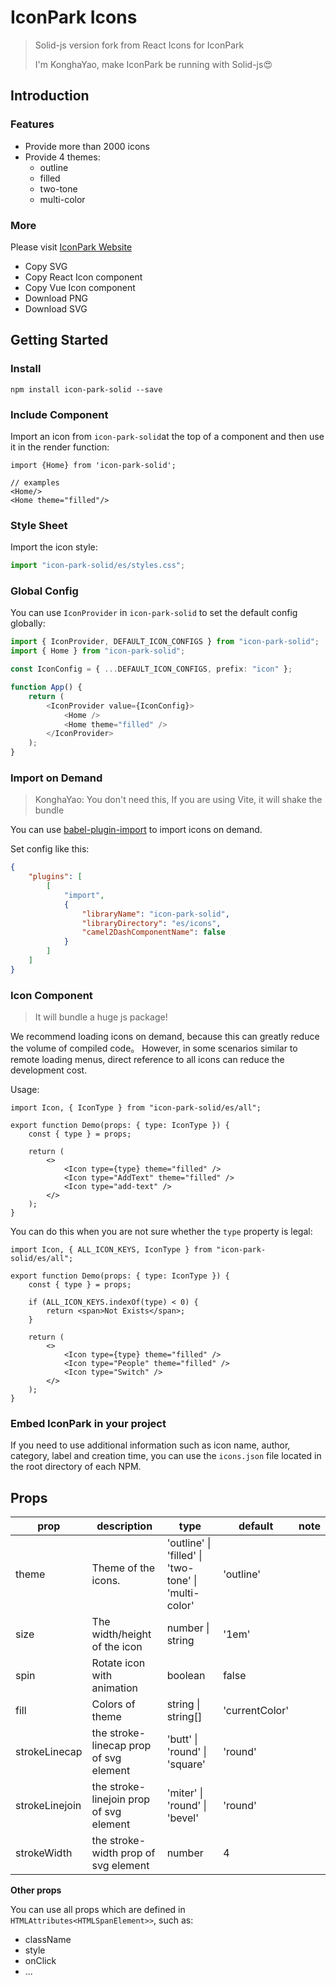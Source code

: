 # IconPark Icons

> Solid-js version fork from React Icons for IconPark
>
> I'm KonghaYao, make IconPark be running with Solid-js😍

## Introduction

### Features

-   Provide more than 2000 icons
-   Provide 4 themes:
    -   outline
    -   filled
    -   two-tone
    -   multi-color

### More

Please visit [IconPark Website](http://iconpark.bytedance.com)

-   Copy SVG
-   Copy React Icon component
-   Copy Vue Icon component
-   Download PNG
-   Download SVG

## Getting Started

### Install

```
npm install icon-park-solid --save
```

### Include Component

Import an icon from `icon-park-solid`at the top of a component and then use it in the render function:

```
import {Home} from 'icon-park-solid';

// examples
<Home/>
<Home theme="filled"/>
```

### Style Sheet

Import the icon style:

```typescript
import "icon-park-solid/es/styles.css";
```

### Global Config

You can use `IconProvider` in `icon-park-solid` to set the default config globally:

```typescript jsx
import { IconProvider, DEFAULT_ICON_CONFIGS } from "icon-park-solid";
import { Home } from "icon-park-solid";

const IconConfig = { ...DEFAULT_ICON_CONFIGS, prefix: "icon" };

function App() {
    return (
        <IconProvider value={IconConfig}>
            <Home />
            <Home theme="filled" />
        </IconProvider>
    );
}
```

### Import on Demand

> KonghaYao: You don't need this, If you are using Vite, it will shake the bundle

You can use [babel-plugin-import](https://github.com/ant-design/babel-plugin-import) to import icons on demand.

Set config like this:

```json
{
    "plugins": [
        [
            "import",
            {
                "libraryName": "icon-park-solid",
                "libraryDirectory": "es/icons",
                "camel2DashComponentName": false
            }
        ]
    ]
}
```

### Icon Component

> It will bundle a huge js package!

We recommend loading icons on demand, because this can greatly reduce the volume of compiled code。
However, in some scenarios similar to remote loading menus, direct reference to all icons can reduce the development cost.

Usage:

```tsx
import Icon, { IconType } from "icon-park-solid/es/all";

export function Demo(props: { type: IconType }) {
    const { type } = props;

    return (
        <>
            <Icon type={type} theme="filled" />
            <Icon type="AddText" theme="filled" />
            <Icon type="add-text" />
        </>
    );
}
```

You can do this when you are not sure whether the `type` property is legal:

```tsx
import Icon, { ALL_ICON_KEYS, IconType } from "icon-park-solid/es/all";

export function Demo(props: { type: IconType }) {
    const { type } = props;

    if (ALL_ICON_KEYS.indexOf(type) < 0) {
        return <span>Not Exists</span>;
    }

    return (
        <>
            <Icon type={type} theme="filled" />
            <Icon type="People" theme="filled" />
            <Icon type="Switch" />
        </>
    );
}
```

### Embed IconPark in your project

If you need to use additional information such as icon name, author, category, label and creation time, you can use the `icons.json` file located in the root directory of each NPM.

## Props

| prop           | description                             | type                                                             | default        | note |
| -------------- | --------------------------------------- | ---------------------------------------------------------------- | -------------- | ---- |
| theme          | Theme of the icons.                     | 'outline' &#124; 'filled' &#124; 'two-tone' &#124; 'multi-color' | 'outline'      |
| size           | The width/height of the icon            | number &#124; string                                             | '1em'          |
| spin           | Rotate icon with animation              | boolean                                                          | false          |
| fill           | Colors of theme                         | string &#124; string[]                                           | 'currentColor' |
| strokeLinecap  | the stroke-linecap prop of svg element  | 'butt' &#124; 'round' &#124; 'square'                            | 'round'        |
| strokeLinejoin | the stroke-linejoin prop of svg element | 'miter' &#124; 'round' &#124; 'bevel'                            | 'round'        |
| strokeWidth    | the stroke-width prop of svg element    | number                                                           | 4              |

**Other props**

You can use all props which are defined in `HTMLAttributes<HTMLSpanElement>>`, such as:

-   className
-   style
-   onClick
-   ...
